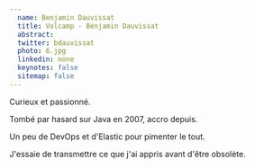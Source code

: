 ```yaml
---
  name: Benjamin Dauvissat
  title: Volcamp - Benjamin Dauvissat
  abstract: 
  twitter: bdauvissat
  photo: 6.jpg
  linkedin: none
  keynotes: false
  sitemap: false
---
```

Curieux et passionné.

Tombé par hasard sur Java en 2007, accro depuis.

Un peu de DevOps et d'Elastic pour pimenter le tout.

J'essaie de transmettre ce que j'ai appris avant d'être obsolète.
